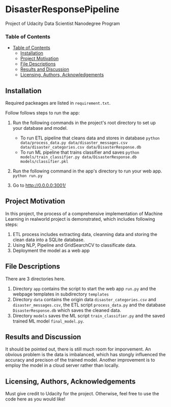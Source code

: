 # DisasterResponsePipeline
Project of  Udacity Data Scientist Nanodegree Program

### Table of Contents
- [Table of Contents](#table-of-contents)
  - [Installation <a name="installation"></a>](#installation-)
  - [Project Motivation<a name="motivation"></a>](#project-motivation)
  - [File Descriptions <a name="files"></a>](#file-descriptions-)
  - [Results and Discussion<a name="results"></a>](#results-and-discussion)
  - [Licensing, Authors, Acknowledgements<a name="licensing"></a>](#licensing-authors-acknowledgements)

## Installation <a name="installation"></a>

Required packeages are listed in `requirement.txt`. 

Follow follows steps to run the app: 

1. Run the following commands in the project's root directory to set up your database and model.

    - To run ETL pipeline that cleans data and stores in database
        `python data/process_data.py data/disaster_messages.csv data/disaster_categories.csv data/DisasterResponse.db`
    - To run ML pipeline that trains classifier and saves
        `python models/train_classifier.py data/DisasterResponse.db models/classifier.pkl`

2. Run the following command in the app's directory to run your web app.
    `python run.py`

3. Go to http://0.0.0.0:3001/

## Project Motivation<a name="motivation"></a>

In this project, the process of a comprehensive implementation of Machine Learning in realworld project is demonstrated, which includes following steps: 

1. ETL process includes extracting data, cleanning data and storing the clean data into a SQLite database. 
2. Using NLP, Pipeline and GridSearchCV to classificate data. 
3. Deployment the model as a web app


## File Descriptions <a name="files"></a>

There are 3 directories here. 

1. Directory `app` contains the script to start the web app `run.py` and the webpage templates in subdirectory `templates`
2. Directory `data` contains the origin data `disaster_categories.csv` and `disaster_messages.csv`, the ETL script `process_data.py` and the database 
`DisasterResponse.db` which saves the cleaned data. 
3. Directory `models` saves the ML script `train_classifier.py` and the saved trained ML model `final_model.py`.

## Results and Discussion<a name="results"></a>

It should be pointed out, there is still much room for imporvement. An obvious problem is the data is imbalanced, which has stongly influenced the accuracy and precison of the trained model. Another improvement is to employ the model in a cloud server rather than locally. 

## Licensing, Authors, Acknowledgements<a name="licensing"></a>

Must give credit to Udacity for the project. Otherwise, feel free to use the code here as you would like!




